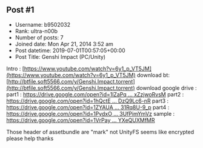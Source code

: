 ## Post #1
- Username: b9502032
- Rank: ultra-n00b
- Number of posts: 7
- Joined date: Mon Apr 21, 2014 3:52 am
- Post datetime: 2019-07-01T00:57:05+00:00
- Post Title: Genshi Impact (PC/Unity)

Intro : [https://www.youtube.com/watch?v=6y1_p_VT5JM](https://www.youtube.com/watch?v=6y1_p_VT5JM)
download bt: [http://btfile.soft5566.com/y/Genshi.Impact.torrent](http://btfile.soft5566.com/y/Genshi.Impact.torrent)
download google drive : 
part1 : [https://drive.google.com/open?id=1lZaPq ... xZzjwoRvsM](https://drive.google.com/open?id=1lZaPqwfzkQlWitB_09OJLixZzjwoRvsM)
part2 : [https://drive.google.com/open?id=1hQctE ... DzQ9Lc6-nR](https://drive.google.com/open?id=1hQctEiA5KXiJ_d3cFZhJY3DzQ9Lc6-nR)
part3 : [https://drive.google.com/open?id=1ZYAUA ... 31Rq8U-9_p](https://drive.google.com/open?id=1ZYAUAP3GkBGvRS_NXo_-aa31Rq8U-9_p)
part4 : [https://drive.google.com/open?id=1PydxO ... 3UfPimYmVz](https://drive.google.com/open?id=1PydxO1hSvaCG65_BBTnkuZ3UfPimYmVz)
sample : [https://drive.google.com/open?id=1VrPay ... YXeQUXMfMR](https://drive.google.com/open?id=1VrPayWleZki5jB1DBeRCD6YXeQUXMfMR)

Those header of assetbundle are "mark" not UnityFS seems like encrypted
please help thanks
